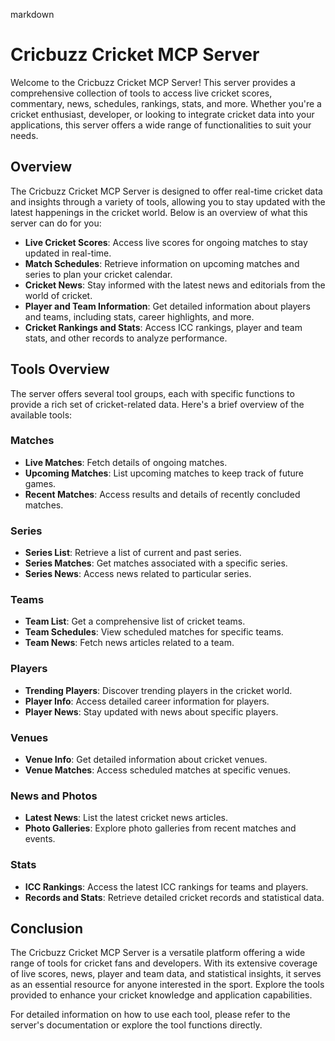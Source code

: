 markdown
# Cricbuzz Cricket MCP Server

Welcome to the Cricbuzz Cricket MCP Server! This server provides a comprehensive collection of tools to access live cricket scores, commentary, news, schedules, rankings, stats, and more. Whether you're a cricket enthusiast, developer, or looking to integrate cricket data into your applications, this server offers a wide range of functionalities to suit your needs.

## Overview

The Cricbuzz Cricket MCP Server is designed to offer real-time cricket data and insights through a variety of tools, allowing you to stay updated with the latest happenings in the cricket world. Below is an overview of what this server can do for you:

- **Live Cricket Scores**: Access live scores for ongoing matches to stay updated in real-time.
- **Match Schedules**: Retrieve information on upcoming matches and series to plan your cricket calendar.
- **Cricket News**: Stay informed with the latest news and editorials from the world of cricket.
- **Player and Team Information**: Get detailed information about players and teams, including stats, career highlights, and more.
- **Cricket Rankings and Stats**: Access ICC rankings, player and team stats, and other records to analyze performance.

## Tools Overview

The server offers several tool groups, each with specific functions to provide a rich set of cricket-related data. Here's a brief overview of the available tools:

### Matches

- **Live Matches**: Fetch details of ongoing matches.
- **Upcoming Matches**: List upcoming matches to keep track of future games.
- **Recent Matches**: Access results and details of recently concluded matches.

### Series

- **Series List**: Retrieve a list of current and past series.
- **Series Matches**: Get matches associated with a specific series.
- **Series News**: Access news related to particular series.

### Teams

- **Team List**: Get a comprehensive list of cricket teams.
- **Team Schedules**: View scheduled matches for specific teams.
- **Team News**: Fetch news articles related to a team.

### Players

- **Trending Players**: Discover trending players in the cricket world.
- **Player Info**: Access detailed career information for players.
- **Player News**: Stay updated with news about specific players.

### Venues

- **Venue Info**: Get detailed information about cricket venues.
- **Venue Matches**: Access scheduled matches at specific venues.

### News and Photos

- **Latest News**: List the latest cricket news articles.
- **Photo Galleries**: Explore photo galleries from recent matches and events.

### Stats

- **ICC Rankings**: Access the latest ICC rankings for teams and players.
- **Records and Stats**: Retrieve detailed cricket records and statistical data.

## Conclusion

The Cricbuzz Cricket MCP Server is a versatile platform offering a wide range of tools for cricket fans and developers. With its extensive coverage of live scores, news, player and team data, and statistical insights, it serves as an essential resource for anyone interested in the sport. Explore the tools provided to enhance your cricket knowledge and application capabilities.

For detailed information on how to use each tool, please refer to the server's documentation or explore the tool functions directly.